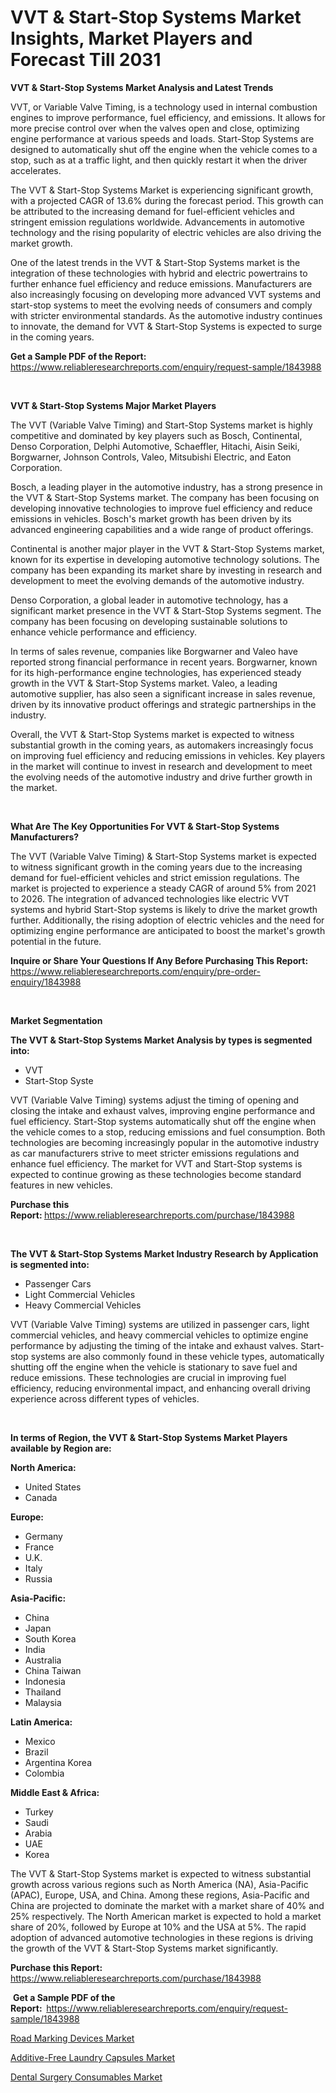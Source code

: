 <p><h1>VVT & Start-Stop Systems Market Insights, Market Players and Forecast Till 2031</h1></p><p><strong>VVT & Start-Stop Systems Market Analysis and Latest Trends</strong></p>
<p><p>VVT, or Variable Valve Timing, is a technology used in internal combustion engines to improve performance, fuel efficiency, and emissions. It allows for more precise control over when the valves open and close, optimizing engine performance at various speeds and loads. Start-Stop Systems are designed to automatically shut off the engine when the vehicle comes to a stop, such as at a traffic light, and then quickly restart it when the driver accelerates.</p><p>The VVT & Start-Stop Systems Market is experiencing significant growth, with a projected CAGR of 13.6% during the forecast period. This growth can be attributed to the increasing demand for fuel-efficient vehicles and stringent emission regulations worldwide. Advancements in automotive technology and the rising popularity of electric vehicles are also driving the market growth.</p><p>One of the latest trends in the VVT & Start-Stop Systems market is the integration of these technologies with hybrid and electric powertrains to further enhance fuel efficiency and reduce emissions. Manufacturers are also increasingly focusing on developing more advanced VVT systems and start-stop systems to meet the evolving needs of consumers and comply with stricter environmental standards. As the automotive industry continues to innovate, the demand for VVT & Start-Stop Systems is expected to surge in the coming years.</p></p>
<p><strong>Get a Sample PDF of the Report:&nbsp;</strong> <a href="https://www.reliableresearchreports.com/enquiry/request-sample/1843988">https://www.reliableresearchreports.com/enquiry/request-sample/1843988</a></p>
<p>&nbsp;</p>
<p><strong>VVT & Start-Stop Systems Major Market Players</strong></p>
<p><p>The VVT (Variable Valve Timing) and Start-Stop Systems market is highly competitive and dominated by key players such as Bosch, Continental, Denso Corporation, Delphi Automotive, Schaeffler, Hitachi, Aisin Seiki, Borgwarner, Johnson Controls, Valeo, Mitsubishi Electric, and Eaton Corporation. </p><p>Bosch, a leading player in the automotive industry, has a strong presence in the VVT & Start-Stop Systems market. The company has been focusing on developing innovative technologies to improve fuel efficiency and reduce emissions in vehicles. Bosch's market growth has been driven by its advanced engineering capabilities and a wide range of product offerings.</p><p>Continental is another major player in the VVT & Start-Stop Systems market, known for its expertise in developing automotive technology solutions. The company has been expanding its market share by investing in research and development to meet the evolving demands of the automotive industry.</p><p>Denso Corporation, a global leader in automotive technology, has a significant market presence in the VVT & Start-Stop Systems segment. The company has been focusing on developing sustainable solutions to enhance vehicle performance and efficiency.</p><p>In terms of sales revenue, companies like Borgwarner and Valeo have reported strong financial performance in recent years. Borgwarner, known for its high-performance engine technologies, has experienced steady growth in the VVT & Start-Stop Systems market. Valeo, a leading automotive supplier, has also seen a significant increase in sales revenue, driven by its innovative product offerings and strategic partnerships in the industry.</p><p>Overall, the VVT & Start-Stop Systems market is expected to witness substantial growth in the coming years, as automakers increasingly focus on improving fuel efficiency and reducing emissions in vehicles. Key players in the market will continue to invest in research and development to meet the evolving needs of the automotive industry and drive further growth in the market.</p></p>
<p>&nbsp;</p>
<p><strong>What Are The Key Opportunities For VVT & Start-Stop Systems Manufacturers?</strong></p>
<p><p>The VVT (Variable Valve Timing) & Start-Stop Systems market is expected to witness significant growth in the coming years due to the increasing demand for fuel-efficient vehicles and strict emission regulations. The market is projected to experience a steady CAGR of around 5% from 2021 to 2026. The integration of advanced technologies like electric VVT systems and hybrid Start-Stop systems is likely to drive the market growth further. Additionally, the rising adoption of electric vehicles and the need for optimizing engine performance are anticipated to boost the market's growth potential in the future.</p></p>
<p><strong>Inquire or Share Your Questions If Any Before Purchasing This Report:</strong> <a href="https://www.reliableresearchreports.com/enquiry/pre-order-enquiry/1843988">https://www.reliableresearchreports.com/enquiry/pre-order-enquiry/1843988</a></p>
<p>&nbsp;</p>
<p><strong>Market Segmentation</strong></p>
<p><strong>The VVT & Start-Stop Systems Market Analysis by types is segmented into:</strong></p>
<p><ul><li>VVT</li><li>Start-Stop Syste</li></ul></p>
<p><p>VVT (Variable Valve Timing) systems adjust the timing of opening and closing the intake and exhaust valves, improving engine performance and fuel efficiency. Start-Stop systems automatically shut off the engine when the vehicle comes to a stop, reducing emissions and fuel consumption. Both technologies are becoming increasingly popular in the automotive industry as car manufacturers strive to meet stricter emissions regulations and enhance fuel efficiency. The market for VVT and Start-Stop systems is expected to continue growing as these technologies become standard features in new vehicles.</p></p>
<p><strong>Purchase this Report:&nbsp;</strong><a href="https://www.reliableresearchreports.com/purchase/1843988">https://www.reliableresearchreports.com/purchase/1843988</a></p>
<p>&nbsp;</p>
<p><strong>The VVT & Start-Stop Systems Market Industry Research by Application is segmented into:</strong></p>
<p><ul><li>Passenger Cars</li><li>Light Commercial Vehicles</li><li>Heavy Commercial Vehicles</li></ul></p>
<p><p>VVT (Variable Valve Timing) systems are utilized in passenger cars, light commercial vehicles, and heavy commercial vehicles to optimize engine performance by adjusting the timing of the intake and exhaust valves. Start-stop systems are also commonly found in these vehicle types, automatically shutting off the engine when the vehicle is stationary to save fuel and reduce emissions. These technologies are crucial in improving fuel efficiency, reducing environmental impact, and enhancing overall driving experience across different types of vehicles.</p></p>
<p>&nbsp;</p>
<p><strong>In terms of Region, the VVT & Start-Stop Systems Market Players available by Region are:</strong></p>
<p>
    <p> <strong> North America: </strong>
        <ul>
            <li>United States</li>
            <li>Canada</li>
        </ul>
        </p> 
    <p> <strong> Europe: </strong>
        <ul>
            <li>Germany</li>
            <li>France</li>
            <li>U.K.</li>
            <li>Italy</li>
            <li>Russia</li>
        </ul>
        </p> 
    <p> <strong> Asia-Pacific: </strong>
        <ul>
            <li>China</li>
            <li>Japan</li>
            <li>South Korea</li>
            <li>India</li>
            <li>Australia</li>
            <li>China Taiwan</li>
            <li>Indonesia</li>
            <li>Thailand</li>
            <li>Malaysia</li>
        </ul>
        </p> 
    <p> <strong> Latin America: </strong>
        <ul>
            <li>Mexico</li>
            <li>Brazil</li>
            <li>Argentina Korea</li>
            <li>Colombia</li>
        </ul>
        </p> 
    <p> <strong> Middle East & Africa: </strong>
        <ul>
            <li>Turkey</li>
            <li>Saudi</li>
            <li>Arabia</li>
            <li>UAE</li>
            <li>Korea</li>
        </ul>
    </p>
    </p>
<p><p>The VVT & Start-Stop Systems market is expected to witness substantial growth across various regions such as North America (NA), Asia-Pacific (APAC), Europe, USA, and China. Among these regions, Asia-Pacific and China are projected to dominate the market with a market share of 40% and 25% respectively. The North American market is expected to hold a market share of 20%, followed by Europe at 10% and the USA at 5%. The rapid adoption of advanced automotive technologies in these regions is driving the growth of the VVT & Start-Stop Systems market significantly.</p></p>
<p><strong>Purchase this Report: </strong><a href="https://www.reliableresearchreports.com/purchase/1843988">https://www.reliableresearchreports.com/purchase/1843988</a></p>
<p>&nbsp;<strong>Get a Sample PDF of the Report:&nbsp;&nbsp;</strong><a href="https://www.reliableresearchreports.com/enquiry/request-sample/1843988">https://www.reliableresearchreports.com/enquiry/request-sample/1843988</a></p>
<p><strong></strong></p>
<p><p><a href="https://view.publitas.com/reportprime-1/global-road-marking-devices-market-by-types-applications-and-major-players-with-regional-growth-rate-analysis-and-development-situation-from-2023-to-2030/">Road Marking Devices Market</a></p><p><a href="https://view.publitas.com/reportprime-1/additive-free-laundry-capsules-market-offer-valuable-insights-into-market-size-market-share-market-trends-and-projections-spanning-from-2023-to-2030/">Additive-Free Laundry Capsules Market</a></p><p><a href="https://view.publitas.com/reportprime-1/dental-surgery-consumables-market-growth-market-trends-covid-19-impact-and-forecasts-for-period-from-2023-2030/">Dental Surgery Consumables Market</a></p></p>